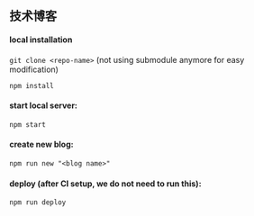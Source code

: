 ## 技术博客
#### local installation
`git clone <repo-name>` (not using submodule anymore for easy modification)

`npm install`

#### start local server:
`npm start`

#### create new blog:
`npm run new "<blog name>"`

#### deploy (after CI setup, we do not need to run this):
`npm run deploy`

